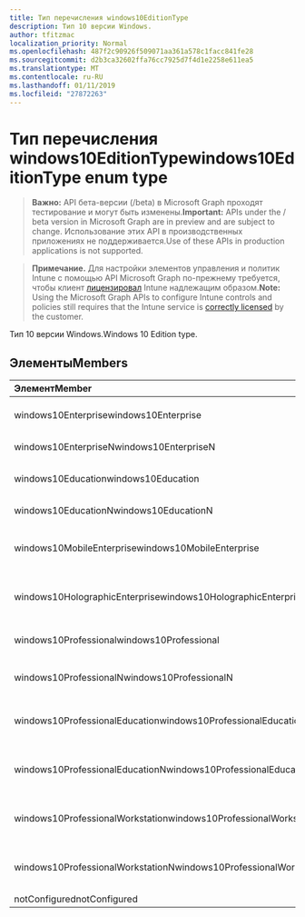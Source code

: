 ```yaml
---
title: Тип перечисления windows10EditionType
description: Тип 10 версии Windows.
author: tfitzmac
localization_priority: Normal
ms.openlocfilehash: 487f2c90926f509071aa361a578c1facc841fe28
ms.sourcegitcommit: d2b3ca32602ffa76cc7925d7f4d1e2258e611ea5
ms.translationtype: MT
ms.contentlocale: ru-RU
ms.lasthandoff: 01/11/2019
ms.locfileid: "27872263"
---
```

# <a name="windows10editiontype-enum-type"></a><span data-ttu-id="427e3-103">Тип перечисления windows10EditionType</span><span class="sxs-lookup"><span data-stu-id="427e3-103">windows10EditionType enum type</span></span>

> <span data-ttu-id="427e3-104">**Важно:** API бета-версии (/beta) в Microsoft Graph проходят тестирование и могут быть изменены.</span><span class="sxs-lookup"><span data-stu-id="427e3-104">**Important:** APIs under the / beta version in Microsoft Graph are in preview and are subject to change.</span></span> <span data-ttu-id="427e3-105">Использование этих API в производственных приложениях не поддерживается.</span><span class="sxs-lookup"><span data-stu-id="427e3-105">Use of these APIs in production applications is not supported.</span></span>

> <span data-ttu-id="427e3-106">**Примечание.** Для настройки элементов управления и политик Intune с помощью API Microsoft Graph по-прежнему требуется, чтобы клиент [лицензировал](https://go.microsoft.com/fwlink/?linkid=839381) Intune надлежащим образом.</span><span class="sxs-lookup"><span data-stu-id="427e3-106">**Note:** Using the Microsoft Graph APIs to configure Intune controls and policies still requires that the Intune service is [correctly licensed](https://go.microsoft.com/fwlink/?linkid=839381) by the customer.</span></span>

<span data-ttu-id="427e3-107">Тип 10 версии Windows.</span><span class="sxs-lookup"><span data-stu-id="427e3-107">Windows 10 Edition type.</span></span>
## <a name="members"></a><span data-ttu-id="427e3-108">Элементы</span><span class="sxs-lookup"><span data-stu-id="427e3-108">Members</span></span>
|<span data-ttu-id="427e3-109">Элемент</span><span class="sxs-lookup"><span data-stu-id="427e3-109">Member</span></span>|<span data-ttu-id="427e3-110">Значение</span><span class="sxs-lookup"><span data-stu-id="427e3-110">Value</span></span>|<span data-ttu-id="427e3-111">Описание</span><span class="sxs-lookup"><span data-stu-id="427e3-111">Description</span></span>|
|:---|:---|:---|
|<span data-ttu-id="427e3-112">windows10Enterprise</span><span class="sxs-lookup"><span data-stu-id="427e3-112">windows10Enterprise</span></span>|<span data-ttu-id="427e3-113">0</span><span class="sxs-lookup"><span data-stu-id="427e3-113">0</span></span>|<span data-ttu-id="427e3-114">Windows 10 Enterprise</span><span class="sxs-lookup"><span data-stu-id="427e3-114">Windows 10 Enterprise</span></span>|
|<span data-ttu-id="427e3-115">windows10EnterpriseN</span><span class="sxs-lookup"><span data-stu-id="427e3-115">windows10EnterpriseN</span></span>|<span data-ttu-id="427e3-116">1</span><span class="sxs-lookup"><span data-stu-id="427e3-116">1</span></span>|<span data-ttu-id="427e3-117">EnterpriseN Windows 10</span><span class="sxs-lookup"><span data-stu-id="427e3-117">Windows 10 EnterpriseN</span></span>|
|<span data-ttu-id="427e3-118">windows10Education</span><span class="sxs-lookup"><span data-stu-id="427e3-118">windows10Education</span></span>|<span data-ttu-id="427e3-119">2</span><span class="sxs-lookup"><span data-stu-id="427e3-119">2</span></span>|<span data-ttu-id="427e3-120">Windows 10 образования</span><span class="sxs-lookup"><span data-stu-id="427e3-120">Windows 10 Education</span></span>|
|<span data-ttu-id="427e3-121">windows10EducationN</span><span class="sxs-lookup"><span data-stu-id="427e3-121">windows10EducationN</span></span>|<span data-ttu-id="427e3-122">3</span><span class="sxs-lookup"><span data-stu-id="427e3-122">3</span></span>|<span data-ttu-id="427e3-123">EducationN Windows 10</span><span class="sxs-lookup"><span data-stu-id="427e3-123">Windows 10 EducationN</span></span>|
|<span data-ttu-id="427e3-124">windows10MobileEnterprise</span><span class="sxs-lookup"><span data-stu-id="427e3-124">windows10MobileEnterprise</span></span>|<span data-ttu-id="427e3-125">4</span><span class="sxs-lookup"><span data-stu-id="427e3-125">4</span></span>|<span data-ttu-id="427e3-126">Windows 10 мобильных устройств предприятия</span><span class="sxs-lookup"><span data-stu-id="427e3-126">Windows 10 Mobile Enterprise</span></span>|
|<span data-ttu-id="427e3-127">windows10HolographicEnterprise</span><span class="sxs-lookup"><span data-stu-id="427e3-127">windows10HolographicEnterprise</span></span>|<span data-ttu-id="427e3-128">5</span><span class="sxs-lookup"><span data-stu-id="427e3-128">5</span></span>|<span data-ttu-id="427e3-129">Windows 10 голографическая Enterprise</span><span class="sxs-lookup"><span data-stu-id="427e3-129">Windows 10 Holographic Enterprise</span></span>|
|<span data-ttu-id="427e3-130">windows10Professional</span><span class="sxs-lookup"><span data-stu-id="427e3-130">windows10Professional</span></span>|<span data-ttu-id="427e3-131">6</span><span class="sxs-lookup"><span data-stu-id="427e3-131">6</span></span>|<span data-ttu-id="427e3-132">Профессиональный Windows 10</span><span class="sxs-lookup"><span data-stu-id="427e3-132">Windows 10 Professional</span></span>|
|<span data-ttu-id="427e3-133">windows10ProfessionalN</span><span class="sxs-lookup"><span data-stu-id="427e3-133">windows10ProfessionalN</span></span>|<span data-ttu-id="427e3-134">7</span><span class="sxs-lookup"><span data-stu-id="427e3-134">7</span></span>|<span data-ttu-id="427e3-135">ProfessionalN Windows 10</span><span class="sxs-lookup"><span data-stu-id="427e3-135">Windows 10 ProfessionalN</span></span>|
|<span data-ttu-id="427e3-136">windows10ProfessionalEducation</span><span class="sxs-lookup"><span data-stu-id="427e3-136">windows10ProfessionalEducation</span></span>|<span data-ttu-id="427e3-137">8</span><span class="sxs-lookup"><span data-stu-id="427e3-137">8</span></span>|<span data-ttu-id="427e3-138">Профессиональный Education Windows 10</span><span class="sxs-lookup"><span data-stu-id="427e3-138">Windows 10 Professional Education</span></span>|
|<span data-ttu-id="427e3-139">windows10ProfessionalEducationN</span><span class="sxs-lookup"><span data-stu-id="427e3-139">windows10ProfessionalEducationN</span></span>|<span data-ttu-id="427e3-140">9</span><span class="sxs-lookup"><span data-stu-id="427e3-140">9</span></span>|<span data-ttu-id="427e3-141">Профессиональный EducationN Windows 10</span><span class="sxs-lookup"><span data-stu-id="427e3-141">Windows 10 Professional EducationN</span></span>|
|<span data-ttu-id="427e3-142">windows10ProfessionalWorkstation</span><span class="sxs-lookup"><span data-stu-id="427e3-142">windows10ProfessionalWorkstation</span></span>|<span data-ttu-id="427e3-143">10</span><span class="sxs-lookup"><span data-stu-id="427e3-143">10</span></span>|<span data-ttu-id="427e3-144">Windows 10 Professional для рабочих станций</span><span class="sxs-lookup"><span data-stu-id="427e3-144">Windows 10 Professional for Workstations</span></span>|
|<span data-ttu-id="427e3-145">windows10ProfessionalWorkstationN</span><span class="sxs-lookup"><span data-stu-id="427e3-145">windows10ProfessionalWorkstationN</span></span>|<span data-ttu-id="427e3-146">11</span><span class="sxs-lookup"><span data-stu-id="427e3-146">11</span></span>|<span data-ttu-id="427e3-147">Windows 10 Professional для рабочих станций N</span><span class="sxs-lookup"><span data-stu-id="427e3-147">Windows 10 Professional for Workstations N</span></span>|
|<span data-ttu-id="427e3-148">notConfigured</span><span class="sxs-lookup"><span data-stu-id="427e3-148">notConfigured</span></span>|<span data-ttu-id="427e3-149">12</span><span class="sxs-lookup"><span data-stu-id="427e3-149">12</span></span>|<span data-ttu-id="427e3-150">NotConfigured</span><span class="sxs-lookup"><span data-stu-id="427e3-150">NotConfigured</span></span>|





